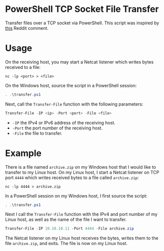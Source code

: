 # PowerShell TCP Socket File Transfer
Transfer files over a TCP socket via PowerShell. This script was inspired by [this](https://www.reddit.com/r/PowerShell/comments/yjhlv0/comment/iuorp5p/) Reddit comment.

# Usage
On the receiving host, you may start a Netcat listener which writes bytes received to a file:
```
nc -lp <port> > <file>
```

On the Windows host, source the script in a PowerShell session:
```powershell
. .\transfer.ps1
```

Next, call the `Transfer-File` function with the following parameters:
```powershell
Transfer-File -IP <ip> -Port <port> -File <file>
```
- `-IP` the IPv4 or IPv6 address of the receiving host.
- `-Port` the port number of the receiving host.
- `-File` the file to transfer.

# Example
There is a file named `archive.zip` on my Windows host that I would like to transfer to my Linux host. On my Linux host, I start a Netcat listener on TCP port `4444` which writes received bytes to a file called `archive.zip`:
```
nc -lp 4444 > archive.zip
```
In a PowerShell session on my Windows host, I first source the script:
```powershell
. .\transfer.ps1
```
Next I call the `Transfer-File` function with the IPv4 and port number of my Linux host, as well as the name of the file I want to transfer. 
```powershell
Transfer-File -IP 10.10.10.11 -Port 4444 -File archive.zip
```
The Netcat listener on my Linux host receives the bytes, writes them to the file `archive.zip`, and exits. The file is now on my Linux host.
